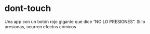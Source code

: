 # dont-touch
Una app con un botón rojo gigante que dice “NO LO PRESIONES”. Si lo presionas, ocurren efectos cómicos
